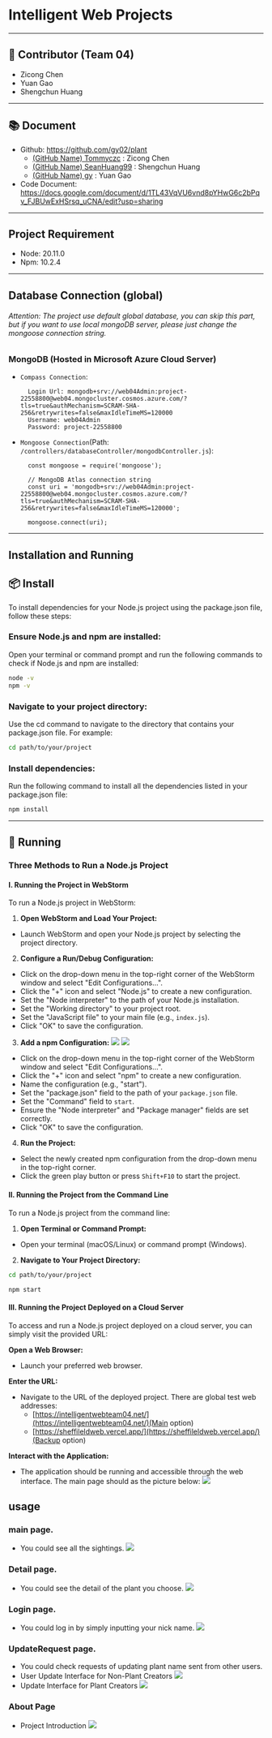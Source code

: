 # Intelligent Web Projects<link href="/import/bootstrap.min.css" rel="stylesheet">

___
## 👥 Contributor (Team 04)
* Zicong Chen 
* Yuan Gao 
* Shengchun Huang
___
## 📚 Document
* Github: https://github.com/gy02/plant
  * [(GitHub Name) Tommyczc](https://github.com/Tommyczc) : Zicong Chen
  * [(GitHub Name) SeanHuang99](https://github.com/SeanHuang99) : Shengchun Huang
  * [(GitHub Name) gy](https://github.com/gy02) : Yuan Gao
* Code Document: https://docs.google.com/document/d/1TL43VqVU6vnd8pYHwG6c2bPqv_FJBUwExHSrsq_uCNA/edit?usp=sharing
___

## Project Requirement
* Node: 20.11.0
* Npm: 10.2.4

---
## Database Connection (global)

###### Attention: The project use default global database, you can skip this part, but if you want to use local mongoDB server, please just change the mongoose connection string.

### MongoDB (Hosted in Microsoft Azure Cloud Server)
* `Compass Connection`:

        Login Url: mongodb+srv://web04Admin:project-22558800@web04.mongocluster.cosmos.azure.com/?tls=true&authMechanism=SCRAM-SHA-256&retrywrites=false&maxIdleTimeMS=120000
        Username: web04Admin
        Password: project-22558800

* `Mongoose Connection`(Path: `/controllers/databaseController/mongodbController.js`):

        const mongoose = require('mongoose');
        
        // MongoDB Atlas connection string
        const uri = 'mongodb+srv://web04Admin:project-22558800@web04.mongocluster.cosmos.azure.com/?tls=true&authMechanism=SCRAM-SHA-256&retrywrites=false&maxIdleTimeMS=120000';
        
        mongoose.connect(uri);

___
## Installation and Running
## 📦 Install
To install dependencies for your Node.js project using the package.json file, follow these steps:

### Ensure Node.js and npm are installed:
Open your terminal or command prompt and run the following commands to check if Node.js and npm are installed:
```sh
node -v
npm -v
```
### Navigate to your project directory:
Use the cd command to navigate to the directory that contains your package.json file. For example:
```sh
cd path/to/your/project
```
### Install dependencies:
Run the following command to install all the dependencies listed in your package.json file:
```sh
npm install
```
---
## 🚀 Running
### Three Methods to Run a Node.js Project

#### I. Running the Project in WebStorm

To run a Node.js project in WebStorm:

1. **Open WebStorm and Load Your Project:**
- Launch WebStorm and open your Node.js project by selecting the project directory.

2. **Configure a Run/Debug Configuration:**
- Click on the drop-down menu in the top-right corner of the WebStorm window and select "Edit Configurations...".
- Click the "+" icon and select "Node.js" to create a new configuration.
- Set the "Node interpreter" to the path of your Node.js installation.
- Set the "Working directory" to your project root.
- Set the "JavaScript file" to your main file (e.g., `index.js`).
- Click "OK" to save the configuration.

3. **Add a npm Configuration:**
![](./public/images/img_1.png)
![](./public/images/img.png)
- Click on the drop-down menu in the top-right corner of the WebStorm window and select "Edit Configurations...".
- Click the "+" icon and select "npm" to create a new configuration.
- Name the configuration (e.g., "start").
- Set the "package.json" field to the path of your `package.json` file.
- Set the "Command" field to `start`.
- Ensure the "Node interpreter" and "Package manager" fields are set correctly.
- Click "OK" to save the configuration.

4. **Run the Project:**
- Select the newly created npm configuration from the drop-down menu in the top-right corner.
- Click the green play button or press `Shift+F10` to start the project.

#### Ⅱ. Running the Project from the Command Line

To run a Node.js project from the command line:

1. **Open Terminal or Command Prompt:**
- Open your terminal (macOS/Linux) or command prompt (Windows).

2. **Navigate to Your Project Directory:**
```sh
cd path/to/your/project
```
```shell
npm start
```
#### Ⅲ. Running the Project Deployed on a Cloud Server

To access and run a Node.js project deployed on a cloud server, you can simply visit the provided URL:

**Open a Web Browser:**

- Launch your preferred web browser.

**Enter the URL:**

- Navigate to the URL of the deployed project. There are global test web addresses:
  - [https://intelligentwebteam04.net/](https://intelligentwebteam04.net/)(Main option)
  - [https://sheffileldweb.vercel.app/](https://sheffileldweb.vercel.app/)(Backup option)

**Interact with the Application:**

- The application should be running and accessible through the web interface. The main page should as the picture below:
![](./Screenshots/main.png)
## usage

### main page. 
- You could see all the sightings.
![](./Screenshots/main.png)

### Detail page. 
- You could see the detail of the plant you choose.
![](./Screenshots/upload10.png)

### Login page.
- You could log in by simply inputting your nick name.
![](./Screenshots/login.png)

### UpdateRequest page. 
- You could check requests of updating plant name sent from other users.
- User Update Interface for Non-Plant Creators
![](./Screenshots/update01.png)
- Update Interface for Plant Creators
![](./Screenshots/update09.png)
### About Page
- Project Introduction
![](./Screenshots/about.png)

